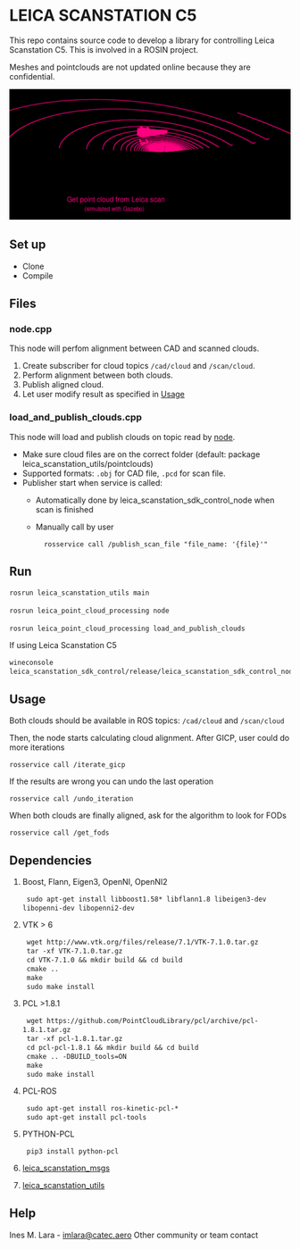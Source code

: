 # LEICA SCANSTATION C5 #

This repo contains source code to develop a library for controlling Leica Scanstation C5.
This is involved in a ROSIN project.

Meshes and pointclouds are not updated online because they are confidential.

![process](alignment_process.gif)

## Set up ##

* Clone
* Compile

## Files ##

### node.cpp
This node will perfom alignment between CAD and scanned clouds. 
1. Create subscriber for cloud topics `/cad/cloud` and `/scan/cloud`. 
2. Perform alignment between both clouds.
3. Publish aligned cloud.
4. Let user modify result as specified in [Usage](##usage)

### load_and_publish_clouds.cpp
This node will load and publish clouds on topic read by [node](##nodecpp).
- Make sure cloud files are on the correct folder (default: package leica_scanstation_utils/pointclouds)
- Supported formats: `.obj` for CAD file, `.pcd` for scan file.
- Publisher start when service is called:
    - Automatically done by leica_scanstation_sdk_control_node when scan is finished
    - Manually call by user

            rosservice call /publish_scan_file "file_name: '{file}'"

## Run ##

    rosrun leica_scanstation_utils main

    rosrun leica_point_cloud_processing node

    rosrun leica_point_cloud_processing load_and_publish_clouds

If using Leica Scanstation C5

    wineconsole leica_scanstation_sdk_control/release/leica_scanstation_sdk_control_node.exe

## Usage ##

Both clouds should be available in ROS topics: `/cad/cloud` and `/scan/cloud`

Then, the node starts calculating cloud alignment. After GICP, user could do more iterations

    rosservice call /iterate_gicp

If the results are wrong you can undo the last operation

    rosservice call /undo_iteration

When both clouds are finally aligned, ask for the algorithm to look for FODs

    rosservice call /get_fods

## Dependencies ##

1. Boost, Flann, Eigen3, OpenNI, OpenNI2

        sudo apt-get install libboost1.58* libflann1.8 libeigen3-dev libopenni-dev libopenni2-dev

2. VTK > 6

        wget http://www.vtk.org/files/release/7.1/VTK-7.1.0.tar.gz
        tar -xf VTK-7.1.0.tar.gz
        cd VTK-7.1.0 && mkdir build && cd build
        cmake ..
        make                                                                   
        sudo make install

3. PCL >1.8.1

        wget https://github.com/PointCloudLibrary/pcl/archive/pcl-1.8.1.tar.gz
        tar -xf pcl-1.8.1.tar.gz
        cd pcl-pcl-1.8.1 && mkdir build && cd build
        cmake .. -DBUILD_tools=ON
        make
        sudo make install

4. PCL-ROS

        sudo apt-get install ros-kinetic-pcl-*
        sudo apt-get install pcl-tools

5. PYTHON-PCL

        pip3 install python-pcl

6. [leica_scanstation_msgs](https://bitbucket.org/ayr_catec/leica_scanstation_msgs/src/master/)

7. [leica_scanstation_utils](https://bitbucket.org/ayr_catec/leica_scanstation_utils/src/master/)


## Help ##
Ines M. Lara - imlara@catec.aero
Other community or team contact
